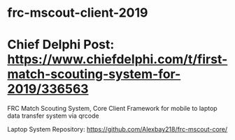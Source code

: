# frc-mscout-client-2019

# Chief Delphi Post: https://www.chiefdelphi.com/t/first-match-scouting-system-for-2019/336563

FRC Match Scouting System, Core Client Framework for mobile to laptop data transfer system via qrcode

Laptop System Repository: https://github.com/Alexbay218/frc-mscout-core/

